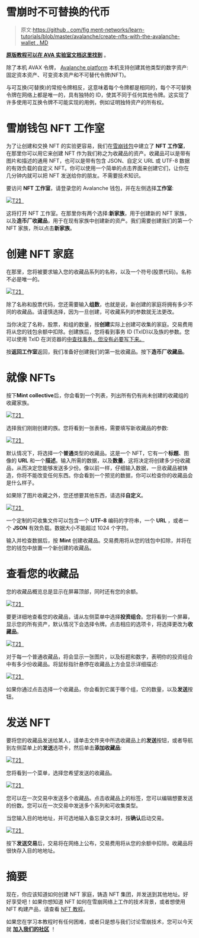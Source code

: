 # 雪崩时不可替换的代币

> 原文:[https://github . com/fig ment-networks/learn-tutorials/blob/master/avalanche/create-nfts-with-the-avalanche-wallet . MD](https://github.com/figment-networks/learn-tutorials/blob/master/avalanche/create-nfts-with-the-avalanche-wallet.md)

[**原版教程可以在 AVA 实验室文档这里找到**](https://docs.avax.network/build/tutorials/smart-digital-assets/wallet-nft-studio) 。

除了本机 AVAX 令牌， [Avalanche platform](https://docs.avax.network/build/tutorials/platform) 本机支持创建其他类型的数字资产:固定资本资产、可变资本资产和不可替代令牌(NFT)。

与可互换(可替换)的常规令牌相反，这意味着每个令牌都是相同的，每个不可替换令牌在网络上都是唯一的，具有独特的 ID，使其不同于任何其他令牌。这实现了许多使用可互换令牌不可能实现的用例，例如证明独特资产的所有权。

# 雪崩钱包 NFT 工作室

为了让创建和交换 NFT 的实验更容易，我们在[雪崩钱包](https://wallet.avax.network/)中建立了 **NFT 工作室**，在那里你可以用它来创建 NFT 作为我们称之为收藏品的资产。收藏品可以是带有图片和描述的通用 NFT，也可以是带有包含 JSON、自定义 URL 或 UTF-8 数据的有效负载的自定义 NFT。你可以使用一个简单的点击界面来创建它们，让你在几分钟内就可以把 NFT 发送给你的朋友。不需要技术知识。

要访问 **NFT 工作室**，请登录您的 Avalanche 钱包，并在左侧选择**工作室**:

[![](../Images/866572e30684452af5cd9a9908cc24ad.png)T2】](https://github.com/figment-networks/learn-tutorials/raw/master/assets/nft-studio-01-select.png)

这将打开 NFT 工作室。在那里你有两个选择:**新家族**，用于创建新的 NFT 家族，以及**造币厂收藏品**，用于在现有家族中创建新的资产。我们需要创建我们的第一个 NFT 家族，所以点击**新家族**。

# 创建 NFT 家庭

在那里，您将被要求输入您的收藏品系列的名称，以及一个符号(股票代码)。名称不必是唯一的。

[![](../Images/569163fb086870d235da64b40562bcad.png)T2】](https://github.com/figment-networks/learn-tutorials/raw/master/assets/nft-studio-02-family.png)

除了名称和股票代码，您还需要输入**组数**，也就是说，新创建的家庭将拥有多少不同的收藏品。请谨慎选择，因为一旦创建，可收藏系列的参数就无法更改。

当你决定了名称，股票，和组的数量，按**创建**实际上创建可收集的家庭。交易费用将从您的钱包余额中扣除。创建族后，您将看到事务 ID (TxID)以及族的参数。您可以使用 TxID 在浏览器的[中查找事务，但没有必要写下来。](https://explorer.avax.network/)

按**返回工作室**返回，我们准备好创建我们的第一批收藏品。按下**造币厂收藏品**。

# 就像 NFTs

按下**Mint collective**后，你会看到一个列表，列出所有仍有尚未创建的收藏组的收藏家族。

[![](../Images/6a141821c2d1355c8d42692b8580a4eb.png)T2】](https://github.com/figment-networks/learn-tutorials/raw/master/assets/nft-studio-03-select-family.png)

选择我们刚刚创建的族。您将看到一张表格，需要填写新收藏品的参数:

[![](../Images/5bb5c69bc55c2fab52932e0080d16827.png)T2】](https://github.com/figment-networks/learn-tutorials/raw/master/assets/nft-studio-04-mint.png)

默认情况下，将选择一个**普通**类型的收藏品。这是一个 NFT，它有一个**标题**、图像的 **URL** 和一个**描述**。输入所需的数据，以及**数量**，这将决定将创建多少份收藏品，从而决定您能够发送多少份。像以前一样，仔细输入数据，一旦收藏品被铸造，你将不能改变任何东西。你会看到一个预览的数据，你可以检查你的收藏品会是什么样子。

如果除了图片收藏之外，您还想要其他东西，请选择**自定义**。

[![](../Images/c0e62e547802ca1d8e3a80abab059708.png)T2】](https://github.com/figment-networks/learn-tutorials/raw/master/assets/nft-studio-05-custom.png)

一个定制的可收集文件可以包含一个 **UTF-8** 编码的字符串，一个 **URL** ，或者一个 **JSON** 有效负载。数据大小不能超过 1024 个字符。

输入并检查数据后，按 **Mint** 创建收藏品。交易费用将从您的钱包中扣除，并将在您的钱包中放置一个新创建的收藏品。

# 查看您的收藏品

您的收藏品概览总是显示在屏幕顶部，同时还有您的余额。

[![](../Images/2c12e317f2b6e867d4aff07ba540af15.png)T2】](https://github.com/figment-networks/learn-tutorials/raw/master/assets/nft-studio-06-overview.png)

要更详细地查看您的收藏品，请从左侧菜单中选择**投资组合**。您将看到一个屏幕，显示您的所有资产，默认情况下会选择令牌。点击相应的选项卡，将选择更改为**收藏品**。

[![](../Images/b13afb6ac1bef1be67306c4d7b192124.png)T2】](https://github.com/figment-networks/learn-tutorials/raw/master/assets/nft-studio-07-collectibles.png)

对于每一个普通收藏品，将会显示一张图片，以及标题和数字，表明你的投资组合中有多少份收藏品。将鼠标指针悬停在收藏品上方会显示详细描述:

[![](../Images/7228a606c5fe49951dd27de6308cbbf6.png)T2】](https://github.com/figment-networks/learn-tutorials/raw/master/assets/nft-studio-08-detail.png)

如果你通过点击选择一个收藏品，你会看到它属于哪个组，它的数量，以及**发送**按钮。

# 发送 NFT

要将您的收藏品发送给某人，请单击文件夹中所选收藏品上的**发送**按钮，或者导航到左侧菜单上的**发送**选项卡，然后单击**添加收藏品**:

[![](../Images/3ea16dbad2eb3c16c88831b9d0d08a5d.png)T2】](https://github.com/figment-networks/learn-tutorials/raw/master/assets/nft-studio-09-send.png)

您将看到一个菜单，选择您希望发送的收藏品。

[![](../Images/a4b399a40ac1aa285231e4cbe9886af3.png)T2】](https://github.com/figment-networks/learn-tutorials/raw/master/assets/nft-studio-10-multiple.png)

您可以在一次交易中发送多个收藏品。点击收藏品上的标签，您可以编辑想要发送的份数。您可以在一次交易中发送多个系列和可收集类型。

当您输入目的地地址，并可选地输入备忘录文本时，按**确认**启动交易。

[![](../Images/b35cc6aa2285cc658f369717917d32bf.png)T2】](https://github.com/figment-networks/learn-tutorials/raw/master/assets/nft-studio-11-send-transaction-1-.png)

按下**发送交易**后，交易将在网络上公布，交易费用将从您的余额中扣除。收藏品将很快存入目的地地址。

# 摘要

现在，你应该知道如何创建 NFT 家庭，铸造 NFT 集团，并发送到其他地址。好好享受吧！如果你想知道 NFT 如何在雪崩网络上工作的技术背景，或者想使用 NFT 构建产品，请查看 [NFT 教程](https://learn.figment.io/tutorials/creating-an-nft-part-1)。

如果您在学习本教程时有任何困难，或者只是想与我们讨论雪崩技术，您可以今天就 [**加入我们的社区**](https://discord.gg/fszyM7K) ！